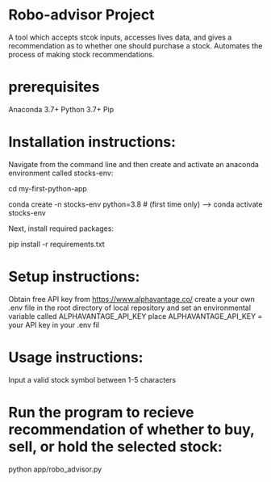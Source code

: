 # Robo-advisor Project

A tool which accepts stcok inputs, accesses lives data, and gives a recommendation as to whether one should purchase a stock. Automates the process of making stock recommendations.

# prerequisites


Anaconda 3.7+
Python 3.7+
Pip


# Installation instructions:


Navigate from the command line and then create and activate an anaconda environment called stocks-env:

cd my-first-python-app

conda create -n stocks-env python=3.8 # (first time only) -->
conda activate stocks-env

Next, install required packages:

pip install -r requirements.txt


# Setup instructions:


Obtain free API key from https://www.alphavantage.co/
create a your own .env file in the root directory of local repository and set an environmental variable called ALPHAVANTAGE_API_KEY
place ALPHAVANTAGE_API_KEY = your API key in your .env fil


# Usage instructions:


Input a valid stock symbol between 1-5 characters


# Run the program to recieve recommendation of whether to buy, sell, or hold the selected stock:


python app/robo_advisor.py 

